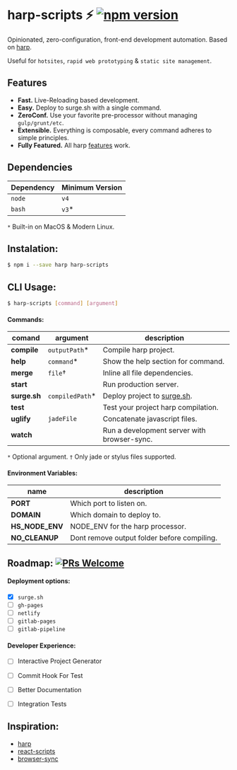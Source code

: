 # harp-scripts :zap: [![npm version](https://badge.fury.io/js/harp-scripts.svg)](https://npmjs.com/package/harp-scripts)
Opinionated, zero-configuration, front-end development automation. Based on [harp](https://github.com/sintaxi/harp).

Useful for `hotsites`, `rapid web prototyping` & `static site management`.


## Features
- **Fast.** Live-Reloading based development.
- **Easy.** Deploy to surge.sh with a single command.
- **ZeroConf.** Use your favorite pre-processor without managing `gulp/grunt/etc`.
- **Extensible.** Everything is composable, every command adheres to simple principles.
- **Fully Featured.** All harp [features](https://github.com/sintaxi/harp#features) work.


## Dependencies
| Dependency | Minimum Version |
| --- | --- |
| `node` | `v4` |
| `bash` | `v3`* |

`*` Built-in on MacOS & Modern Linux.

## Instalation:
```bash
$ npm i --save harp harp-scripts
```


## CLI Usage:
```bash
$ harp-scripts [command] [argument]
```


#### Commands:
| comand | argument | description |
| --- | --- | --- |
| **compile** | `outputPath`* | Compile harp project. |
| **help** | `command`* | Show the help section for command. |
| **merge** | `file`† | Inline all file dependencies.  |
| **start** | | Run production server. |
| **surge.sh** | `compiledPath`* | Deploy project to [surge.sh](surge.sh). |
| **test** | | Test your project harp compilation. |
| **uglify** | `jadeFile` | Concatenate javascript files. |
| **watch** | | Run a development server with browser-sync. |

`*` Optional argument.
`†` Only jade or stylus files supported.

#### Environment Variables:
| name | description |
| --- | --- |
| **PORT** | Which port to listen on. |
| **DOMAIN** | Which domain to deploy to. |
| **HS_NODE_ENV** | NODE_ENV for the harp processor. |
| **NO_CLEANUP** | Dont remove output folder before compiling. |


## Roadmap: [![PRs Welcome](https://img.shields.io/badge/PRs-welcome-brightgreen.svg)](../../pulls)
#### Deployment options:
- [x] `surge.sh`
- [ ] `gh-pages`
- [ ] `netlify`
- [ ] `gitlab-pages`
- [ ] `gitlab-pipeline`
#### Developer Experience:
- [ ] Interactive Project Generator
- [ ] Commit Hook For Test
- [ ] Better Documentation
- [ ] Integration Tests


## Inspiration:
- [harp](https://github.com/sintaxi/harp)
- [react-scripts](https://github.com/facebookincubator/create-react-app/tree/master/packages/react-scripts)
- [browser-sync](https://github.com/browsersync/browser-sync)
